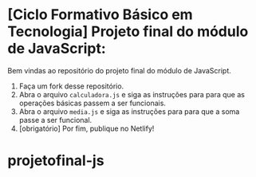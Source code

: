 # [Ciclo Formativo Básico em Tecnologia] Projeto final do módulo de JavaScript:


Bem vindas ao repositório do projeto final do módulo de JavaScript.

  1. Faça um fork desse repositório.
  2. Abra o arquivo `calculadora.js` e siga as instruções para para que as operações básicas passem a ser funcionais.
  3. Abra o arquivo `media.js` e siga as instruções para para que a soma passe a ser funcional.  
  4. [obrigatório] Por fim, publique no Netlify!
  # projetofinal-js
